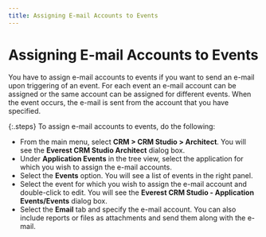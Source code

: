 ```yaml
---
title: Assigning E-mail Accounts to Events
---
```


# Assigning E-mail Accounts to Events


You have to assign e-mail accounts to events if you want to send an  e-mail upon triggering of an event. For each event an e-mail account can  be assigned or the same account can be assigned for different events.  When the event occurs, the e-mail is sent from the account that you have  specified.


{:.steps}
To assign e-mail accounts to events, do the  following:

- From the main  menu, select **CRM 
 &gt; CRM Studio 
 &gt; Architect**. You will see the **Everest 
 CRM Studio 
 Architect** dialog box.
- Under **Application Events** in the tree view,  select the application for which you wish to assign the e-mail accounts.
- Select the  **Events** option. You will see a  list of events in the right panel.
- Select the  event for which you wish to assign the e-mail account and double-click  to edit. You will see the **Everest CRM 
 Studio - Application Events/Events** dialog box.
- Select the  **Email** tab and specify the e-mail  account. You can also include reports or files as attachments and send  them along with the e-mail.

